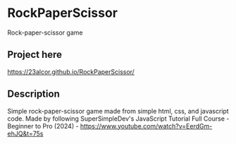 # RockPaperScissor
Rock-paper-scissor game

## Project here
https://23alcor.github.io/RockPaperScissor/

## Description
Simple rock-paper-scissor game made from simple html, css, and javascript code.
Made by following SuperSimpleDev's JavaScript Tutorial Full Course - Beginner to Pro (2024) - https://www.youtube.com/watch?v=EerdGm-ehJQ&t=75s



